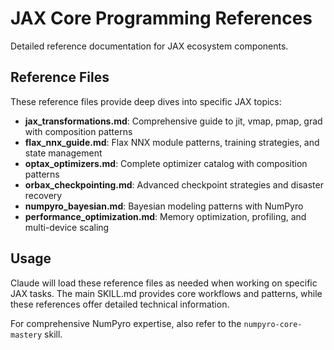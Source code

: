 # JAX Core Programming References

Detailed reference documentation for JAX ecosystem components.

## Reference Files

These reference files provide deep dives into specific JAX topics:

- **jax_transformations.md**: Comprehensive guide to jit, vmap, pmap, grad with composition patterns
- **flax_nnx_guide.md**: Flax NNX module patterns, training strategies, and state management
- **optax_optimizers.md**: Complete optimizer catalog with composition patterns
- **orbax_checkpointing.md**: Advanced checkpoint strategies and disaster recovery
- **numpyro_bayesian.md**: Bayesian modeling patterns with NumPyro
- **performance_optimization.md**: Memory optimization, profiling, and multi-device scaling

## Usage

Claude will load these reference files as needed when working on specific JAX tasks. The main SKILL.md provides core workflows and patterns, while these references offer detailed technical information.

For comprehensive NumPyro expertise, also refer to the `numpyro-core-mastery` skill.
